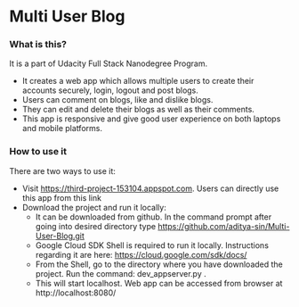 # Multi User Blog

### What is this?
It is a part of Udacity Full Stack Nanodegree Program.  
* It creates a web app which allows multiple users to create their accounts securely, login, logout and post blogs. 
* Users can comment on blogs, like and dislike blogs. 
* They can edit and delete their blogs as well as their comments. 
* This app is responsive and give good user experience on both laptops and mobile platforms.

### How to use it
There are two ways to use it:
* Visit https://third-project-153104.appspot.com. Users can directly use this app from this link
* Download the project and run it locally:
	* It can be downloaded from github. In the command prompt after going into desired
	directory type https://github.com/aditya-sin/Multi-User-Blog.git
	* Google Cloud SDK Shell is required to run it locally. Instructions regarding it are
	here: https://cloud.google.com/sdk/docs/
	* From the Shell, go to the directory where you have downloaded the project. Run the
	command: dev_appserver.py .
	* This will start localhost. Web app can be accessed from browser at http://localhost:8080/